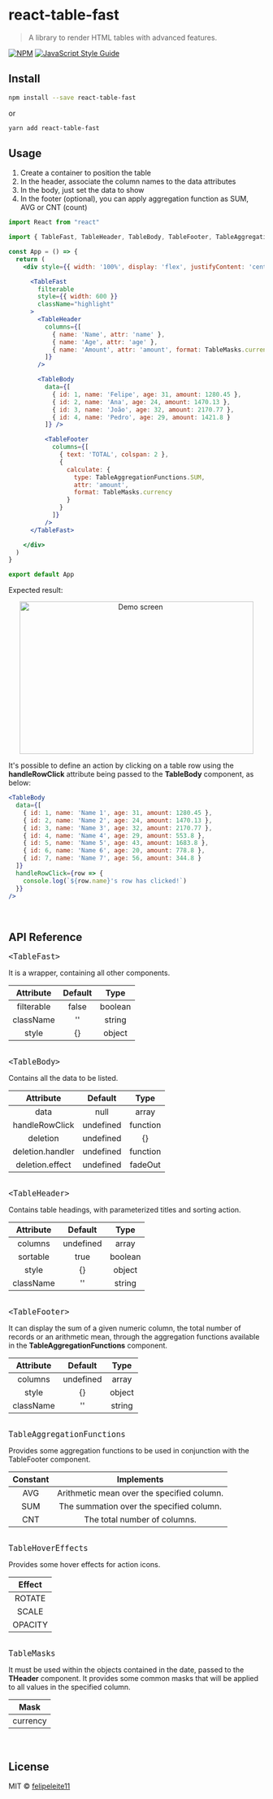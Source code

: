 # react-table-fast

> A library to render HTML tables with advanced features.

[![NPM](https://img.shields.io/npm/v/react-table-fast.svg)](https://www.npmjs.com/package/react-table-fast) [![JavaScript Style Guide](https://img.shields.io/badge/code_style-standard-brightgreen.svg)](https://standardjs.com)

## Install

```bash
npm install --save react-table-fast
```
or
```bash
yarn add react-table-fast
```

## Usage

1. Create a container to position the table
2. In the header, associate the column names to the data attributes
3. In the body, just set the data to show
4. In the footer (optional), you can apply aggregation function as SUM, AVG or CNT (count)

```jsx
import React from "react"

import { TableFast, TableHeader, TableBody, TableFooter, TableAggregationFunctions, TableMasks } from "react-table-fast"

const App = () => {
  return (
    <div style={{ width: '100%', display: 'flex', justifyContent: 'center', alignItems: 'center' }}>

      <TableFast
        filterable
        style={{ width: 600 }}
        className="highlight"
      >
        <TableHeader
          columns={[
            { name: 'Name', attr: 'name' },
            { name: 'Age', attr: 'age' },
            { name: 'Amount', attr: 'amount', format: TableMasks.currency }
          ]}
        />

        <TableBody
          data={[
            { id: 1, name: 'Felipe', age: 31, amount: 1280.45 },
            { id: 2, name: 'Ana', age: 24, amount: 1470.13 },
            { id: 3, name: 'João', age: 32, amount: 2170.77 },
            { id: 4, name: 'Pedro', age: 29, amount: 1421.8 }
          ]} />

          <TableFooter
            columns={[
              { text: 'TOTAL', colspan: 2 },
              {
                calculate: {
                  type: TableAggregationFunctions.SUM,
                  attr: 'amount',
                  format: TableMasks.currency
                }
              }
            ]}
          />
      </TableFast>

    </div>
  )
}

export default App
```

Expected result:

<p align="center">
	<img src="https://user-images.githubusercontent.com/54327441/104172845-a96b5f80-53e3-11eb-89f5-33d0ebb59c58.gif" height="300" width="460" alt="Demo screen" />
</p>

It's possible to define an action by clicking on a table row using the **handleRowClick** attribute being passed to the **TableBody** component, as below:

```jsx
<TableBody
  data={[
    { id: 1, name: 'Name 1', age: 31, amount: 1280.45 },
    { id: 2, name: 'Name 2', age: 24, amount: 1470.13 },
    { id: 3, name: 'Name 3', age: 32, amount: 2170.77 },
    { id: 4, name: 'Name 4', age: 29, amount: 553.8 },
    { id: 5, name: 'Name 5', age: 43, amount: 1683.8 },
    { id: 6, name: 'Name 6', age: 20, amount: 778.8 },
    { id: 7, name: 'Name 7', age: 56, amount: 344.8 }
  ]}
  handleRowClick={row => {
    console.log(`${row.name}'s row has clicked!`)
  }}
/>
```
<br/>

## API Reference

<font size="4">`<TableFast>`</font>

It is a wrapper, containing all other components.

|  Attribute 	| Default 	|   Type  	|
|:----------:	|:-------:	|:-------:	|
| filterable 	|  false  	| boolean 	|
|  className 	|    ''   	|  string 	|
|    style   	|    {}   	|  object 	|

<br/><font size="4">`<TableBody>`</font>

Contains all the data to be listed.

|     Attribute    	|  Default  	|   Type   	|
|:----------------:	|:---------:	|:--------:	|
| data             	|    null   	|   array  	|
| handleRowClick   	| undefined 	| function 	|
| deletion         	| undefined 	|    {}    	|
| deletion.handler 	| undefined 	| function 	|
| deletion.effect  	| undefined 	| fadeOut  	|

<br/><font size="4">`<TableHeader>`</font>

Contains table headings, with parameterized titles and sorting action.

| Attribute 	|  Default  	|   Type  	|
|:---------:	|:---------:	|:-------:	|
|  columns  	| undefined 	|  array  	|
|  sortable 	|    true   	| boolean 	|
|   style   	|     {}    	|  object 	|
| className 	|     ''    	|  string 	|

<br/><font size="4">`<TableFooter>`</font>

It can display the sum of a given numeric column, the total number of records or an arithmetic mean, through the aggregation functions available in the **TableAggregationFunctions** component.

| Attribute 	|  Default  	|  Type  	|
|:---------:	|:---------:	|:------:	|
|  columns  	| undefined 	|  array 	|
|   style   	|     {}    	| object 	|
| className 	|     ''    	| string 	|

<br/><font size="4">`TableAggregationFunctions`</font>

Provides some aggregation functions to be used in conjunction with the TableFooter component.

| Constant 	|                 Implements                 	|
|:--------:	|:------------------------------------------:	|
|    AVG   	| Arithmetic mean over the specified column. 	|
|    SUM   	| The summation over the specified column.   	|
|    CNT   	| The total number of columns.               	|

<br/><font size="4">`TableHoverEffects`</font>

Provides some hover effects for action icons.

|  Effect 	|
|:-------:	|
|  ROTATE 	|
|  SCALE  	|
| OPACITY 	|

<br/><font size="4">`TableMasks`</font>

It must be used within the objects contained in the date, passed to the **THeader** component. It provides some common masks that will be applied to all values in the specified column.

|  Mask   	|
|:-------:	|
| currency 	|

<br/>

## License

MIT © [felipeleite11](https://github.com/felipeleite11)
